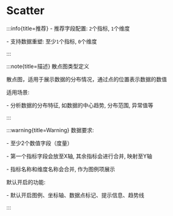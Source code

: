 # Scatter

:::info{title=推荐}
\- 推荐字段配置: `2`个指标, `1`个维度

\- 支持数据重塑: 至少`1`个指标, `0`个维度

:::

:::note{title=描述}
散点图类型定义



散点图，适用于展示数据的分布情况，通过点的位置表示数据的数值

适用场景:

\- 分析数据的分布特征, 如数据的中心趋势, 分布范围, 异常值等

:::

:::warning{title=Warning}
数据要求:

\- 至少2个数值字段（度量）

\- 第一个指标字段会放至X轴, 其余指标会进行合并, 映射至Y轴

\- 指标名称和维度名称会合并, 作为图例项展示

默认开启的功能:

\- 默认开启图例、坐标轴、数据点标记、提示信息、趋势线

:::

